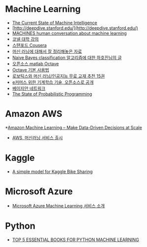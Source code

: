 Machine Learning
================
* [The Current State of Machine Intelligence](http://www.shivonzilis.com/machineintelligence)
* [http://deepdive.stanford.edu/](http://deepdive.stanford.edu/)
* [MACHINES human conversation about machine learning](http://www.thetalkingmachines.com/blog/)
* [코넬 대학 강의](http://www.cs.cornell.edu/courses/cs4780/2013fa/)
* [스탠포드 Cousera](https://www.coursera.org/course/ml)
* [머신 러닝에 대해서 잘 정리해놓은 자료](http://sanghyukchun.github.io/)
* [Naive Bayes classification 알고리즘에 대한 하호진님의 글](http://www.mimul.com/pebble/default/2012/04/03/1333431077222.html)
* [오픈소스 matlab Octave](https://www.gnu.org/software/octave/)
* [Octave 기본 사용법](http://apmath.kku.ac.kr/~kimchang/lect/na/matlab-octave/)
* [로보틱스와 머신 러닝/인공지능 무료 교재 추천 15권](http://slownews.kr/36701)
* [e커머스 위한 기계학습 기술, 오픈소스로 공개](http://www.bloter.net/archives/221986)
* [베이지안 네트워크](http://newsight.tistory.com/158)
* [The State of Probabilistic Programming](https://moalquraishi.wordpress.com/2015/03/29/the-state-of-probabilistic-programming/)

# Amazon AWS
*[Amazon Machine Learning – Make Data-Driven Decisions at Scale](https://aws.amazon.com/ko/blogs/aws/amazon-machine-learning-make-data-driven-decisions-at-scale/)
  * [AWS, 머신러닝 서비스 출시](http://www.bloter.net/archives/225179)

# Kaggle
* [A simple model for Kaggle Bike Sharing](http://brandonharris.io/kaggle-bike-sharing/)

# Microsoft Azure
* [Microsoft Azure Machine Learning 서비스 소개](http://event.on24.com/eventRegistration/console/EventConsoleNG.jsp?uimode=nextgeneration&eventid=943294&sessionid=1&username=&partnerref=&format=fhaudio&mobile=false&flashsupportedmobiledevice=false&helpcenter=false&key=A6D2241610D5CCB2CB004F07BD1551BD&text_language_id=ko&playerwidth=1000&playerheight=650&overwritelobby=y&eventuserid=112655816&contenttype=A&mediametricsessionid=89547244&mediametricid=1432895&usercd=112655816&mode=launch#)

# Python
* [TOP 5 ESSENTIAL BOOKS FOR PYTHON MACHINE LEARNING](http://www.quantstart.com/articles/Top-5-Essential-Books-for-Python-Machine-Learning)